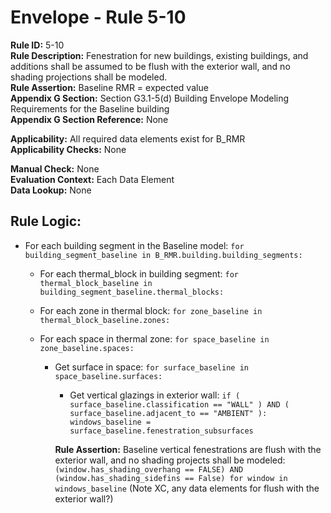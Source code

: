
# Envelope - Rule 5-10  

**Rule ID:** 5-10  
**Rule Description:**  Fenestration for new buildings, existing buildings, and additions shall be assumed to be flush with the exterior wall, and no shading projections shall be modeled.  
**Rule Assertion:** Baseline RMR = expected value  
**Appendix G Section:** Section G3.1-5(d) Building Envelope Modeling Requirements for the Baseline building  
**Appendix G Section Reference:** None  

**Applicability:** All required data elements exist for B_RMR  
**Applicability Checks:**  None  

**Manual Check:** None  
**Evaluation Context:** Each Data Element  
**Data Lookup:** None  

## Rule Logic:  

- For each building segment in the Baseline model: ```for building_segment_baseline in B_RMR.building.building_segments:```  

  - For each thermal_block in building segment: ```for thermal_block_baseline in building_segment_baseline.thermal_blocks:```  

  - For each zone in thermal block: ```for zone_baseline in thermal_block_baseline.zones:```  

  - For each space in thermal zone: ```for space_baseline in zone_baseline.spaces:```  

    - Get surface in space: ```for surface_baseline in space_baseline.surfaces:```  

      - Get vertical glazings in exterior wall: ```if ( surface_baseline.classification == "WALL" ) AND ( surface_baseline.adjacent_to == "AMBIENT" ): windows_baseline = surface_baseline.fenestration_subsurfaces```  

      **Rule Assertion:** Baseline vertical fenestrations are flush with the exterior wall, and no shading projects shall be modeled: ```(window.has_shading_overhang == FALSE) AND (window.has_shading_sidefins == False) for window in windows_baseline```  (Note XC, any data elements for flush with the exterior wall?)
